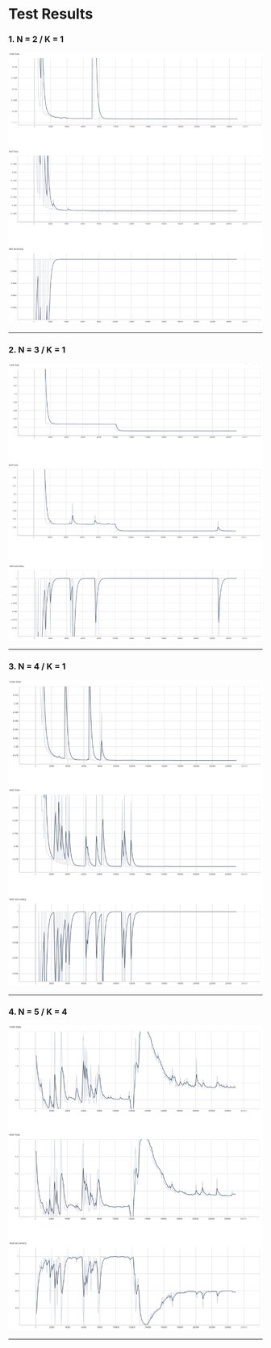 # Test Results

### 1. N = 2 / K = 1

![result1](./imgs/result_N2_K1.png)

---

### 2. N = 3 / K = 1

![result2](./imgs/result_N3_K1_edtd.png)

---

### 3. N = 4 / K = 1

![result3](./imgs/result_N4_K1.png)

---

### 4. N = 5 / K = 4

![result4](./imgs/result_N5_K4.png)

---

